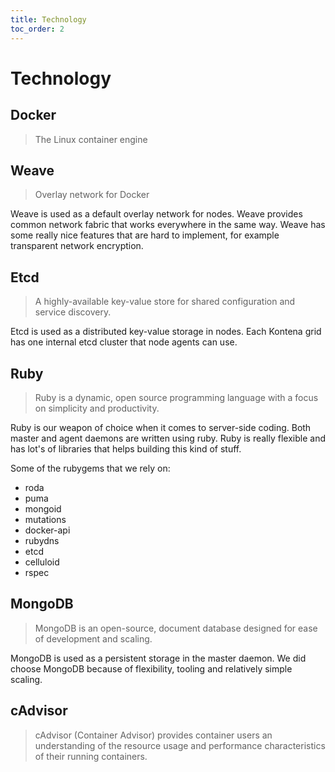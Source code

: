 ```yaml
---
title: Technology
toc_order: 2
---
```


# Technology

## Docker

> The Linux container engine

## Weave

> Overlay network for Docker

Weave is used as a default overlay network for nodes. Weave provides common network fabric that works everywhere in the same way. Weave has some really nice features that are hard to implement, for example transparent network encryption.

## Etcd

> A highly-available key-value store for shared configuration and service discovery.

Etcd is used as a distributed key-value storage in nodes. Each Kontena grid has one internal etcd cluster that node agents can use.

## Ruby

> Ruby is a dynamic, open source programming language with a focus on simplicity and productivity.

Ruby is our weapon of choice when it comes to server-side coding. Both master and agent daemons are written using ruby. Ruby is really flexible and has lot's of libraries that helps building this kind of stuff.

Some of the rubygems that we rely on:

* roda
* puma
* mongoid
* mutations
* docker-api
* rubydns
* etcd
* celluloid
* rspec

## MongoDB

> MongoDB is an open-source, document database designed for ease of development and scaling.

MongoDB is used as a persistent storage in the master daemon. We did choose MongoDB because of flexibility, tooling and relatively simple scaling.

## cAdvisor

> cAdvisor (Container Advisor) provides container users an understanding of the resource usage and performance characteristics of their running containers.
